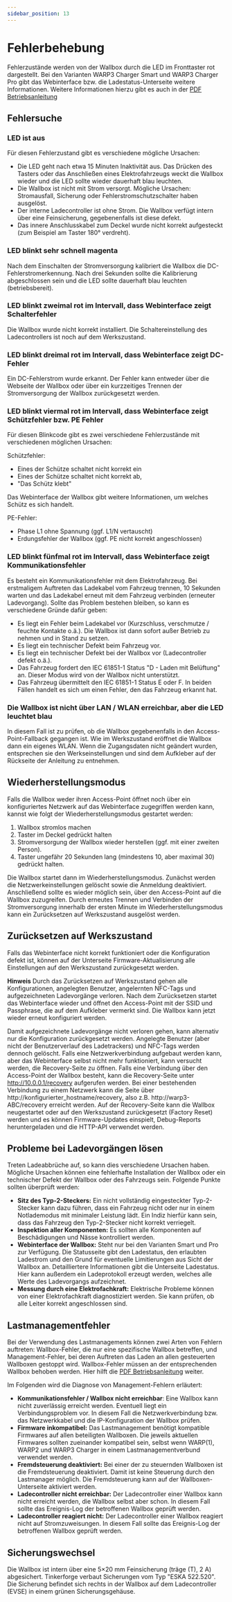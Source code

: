 ```yaml
---
sidebar_position: 13
---
```


# Fehlerbehebung

Fehlerzustände werden von der Wallbox durch die LED im Fronttaster rot dargestellt. Bei den Varianten WARP3 Charger Smart und WARP3 Charger Pro gibt das Webinterface bzw. die Ladestatus-Unterseite weitere Informationen.
Weitere Informationen hierzu gibt es auch in der [PDF Betriebsanleitung](https://www.warp-charger.com/downloads/)

## Fehlersuche

### LED ist aus

Für diesen Fehlerzustand gibt es verschiedene mögliche Ursachen:

 * Die LED geht nach etwa 15 Minuten Inaktivität aus. Das Drücken des Tasters oder das Anschließen eines Elektrofahrzeugs weckt die Wallbox wieder und die LED sollte wieder dauerhaft blau leuchten.
 * Die Wallbox ist nicht mit Strom versorgt. Mögliche Ursachen: Stromausfall, Sicherung oder Fehlerstromschutzschalter haben ausgelöst.
 * Der interne Ladecontroller ist ohne Strom. Die Wallbox verfügt intern über eine Feinsicherung, gegebenenfalls ist diese defekt.
 * Das innere Anschlusskabel zum Deckel wurde nicht korrekt aufgesteckt (zum Beispiel am Taster 180° verdreht).

### LED blinkt sehr schnell magenta

Nach dem Einschalten der Stromversorgung kalibriert die Wallbox die DC-Fehlerstromerkennung. Nach drei Sekunden sollte die Kalibrierung abgeschlossen sein und die LED sollte dauerhaft blau leuchten (betriebsbereit).

### LED blinkt zweimal rot im Intervall, dass Webinterface zeigt Schalterfehler

Die Wallbox wurde nicht korrekt installiert. Die Schaltereinstellung des Ladecontrollers ist noch auf dem Werkszustand.

### LED blinkt dreimal rot im Intervall, dass Webinterface zeigt DC-Fehler

Ein DC-Fehlerstrom wurde erkannt. Der Fehler kann entweder über die Webseite der Wallbox oder über ein kurzzeitiges Trennen der Stromversorgung der Wallbox zurückgesetzt werden.

### LED blinkt viermal rot im Intervall, dass Webinterface zeigt Schützfehler bzw. PE Fehler

Für diesen Blinkcode gibt es zwei verschiedene Fehlerzustände mit verschiedenen möglichen Ursachen:

Schützfehler:

 * Eines der Schütze schaltet nicht korrekt ein
 * Eines der Schütze schaltet nicht korrekt ab,
 * "Das Schütz klebt"

Das Webinterface der Wallbox gibt weitere Informationen, um welches Schütz es sich handelt.

PE-Fehler:

 * Phase L1 ohne Spannung (ggf. L1/N vertauscht)
 * Erdungsfehler der Wallbox (ggf. PE nicht korrekt angeschlossen)

### LED blinkt fünfmal rot im Intervall, dass Webinterface zeigt Kommunikationsfehler

Es besteht ein Kommunikationsfehler mit dem Elektrofahrzeug. Bei erstmaligem Auftreten das Ladekabel vom Fahrzeug trennen, 10 Sekunden warten und das Ladekabel erneut mit dem Fahrzeug verbinden (erneuter Ladevorgang).
Sollte das Problem bestehen bleiben, so kann es verschiedene Gründe dafür geben:

 * Es liegt ein Fehler beim Ladekabel vor (Kurzschluss, verschmutze / feuchte Kontakte o.ä.). Die Wallbox ist dann sofort außer Betrieb zu nehmen und in Stand zu setzen.
 * Es liegt ein technischer Defekt beim Fahrzeug vor.
 * Es liegt ein technischer Defekt bei der Wallbox vor (Ladecontroller defekt o.ä.).
 * Das Fahrzeug fordert den IEC 61851-1 Status "D - Laden mit Belüftung" an. Dieser Modus wird von der Wallbox nicht unterstützt.
 * Das Fahrzeug übermittelt den IEC 61851-1 Status E oder F. In beiden Fällen handelt es sich um einen Fehler, den das Fahrzeug erkannt hat.

### Die Wallbox ist nicht über LAN / WLAN erreichbar, aber die LED leuchtet blau

In diesem Fall ist zu prüfen, ob die Wallbox gegebenenfalls in den Access-Point-Fallback gegangen ist. Wie im Werkszustand eröffnet die Wallbox dann ein eigenes WLAN.
Wenn die Zugangsdaten nicht geändert wurden, entsprechen sie den Werkseinstellungen und sind dem Aufkleber auf der Rückseite der Anleitung zu entnehmen.

## Wiederherstellungsmodus

Falls die Wallbox weder ihren Access-Point öffnet noch über ein konfiguriertes Netzwerk auf das Webinterface zugegriffen werden kann, kannst wie folgt der Wiederherstellungsmodus gestartet werden:

 1. Wallbox stromlos machen
 2. Taster im Deckel gedrückt halten
 3. Stromversorgung der Wallbox wieder herstellen (ggf. mit einer zweiten Person).
 4. Taster ungefähr 20 Sekunden lang (mindestens 10, aber maximal 30) gedrückt halten.

Die Wallbox startet dann im Wiederherstellungsmodus. Zunächst werden die Netzwerkeinstellungen gelöscht sowie die Anmeldung deaktiviert. Anschließend sollte es wieder möglich sein, über den Access-Point auf die Wallbox zuzugreifen.
Durch erneutes Trennen und Verbinden der Stromversorgung innerhalb der ersten Minute im Wiederherstellungsmodus kann ein Zurücksetzen auf Werkszustand ausgelöst werden.

## Zurücksetzen auf Werkszustand

Falls das Webinterface nicht korrekt funktioniert oder die Konfiguration defekt ist, können auf der Unterseite Firmware-Aktualisierung alle Einstellungen auf den Werkszustand zurückgesetzt werden.

**Hinweis** Durch das Zurücksetzen auf Werkszustand gehen alle Konfigurationen, angelegten Benutzer, angelernten NFC-Tags und aufgezeichneten Ladevorgänge verloren.
Nach dem Zurücksetzen startet das Webinterface wieder und öffnet den Access-Point mit der SSID und Passphrase, die auf dem Aufkleber vermerkt sind. Die Wallbox kann jetzt wieder erneut konfiguriert werden.

Damit aufgezeichnete Ladevorgänge nicht verloren gehen, kann alternativ nur die Konfiguration zurückgesetzt werden. Angelegte Benutzer (aber nicht der Benutzerverlauf des Ladetrackers) und NFC-Tags werden dennoch gelöscht.
Falls eine Netzwerkverbindung aufgebaut werden kann, aber das Webinterface selbst nicht mehr funktioniert, kann versucht werden, die Recovery-Seite zu öffnen. Falls eine Verbindung über den Access-Point der Wallbox besteht, kann die Recovery-Seite unter
http://10.0.0.1/recovery aufgerufen werden. Bei einer bestehenden Verbindung zu einem Netzwerk kann die Seite über http://konfigurierter_hostname/recovery, also z.B. http://warp3-ABC/recovery erreicht werden. Auf der Recovery-Seite kann die Wallbox
neugestartet oder auf den Werkszustand zurückgesetzt (Factory Reset) werden und es können Firmware-Updates einspielt, Debug-Reports heruntergeladen und die HTTP-API verwendet werden.

## Probleme bei Ladevorgängen lösen

Treten Ladeabbrüche auf, so kann dies verschiedene Ursachen haben. Mögliche Ursachen können eine fehlerhafte Installation der Wallbox oder ein technischer Defekt der Wallbox oder des Fahrzeugs sein. Folgende Punkte sollten überprüft werden:

 * **Sitz des Typ-2-Steckers:** Ein nicht vollständig eingesteckter Typ-2-Stecker kann dazu führen, dass ein Fahrzeug nicht oder nur in einem Notlademodus mit minimaler Leistung lädt. Ein Indiz hierfür kann sein, dass das Fahrzeug den Typ-2-Stecker nicht korrekt verriegelt.
 * **Inspektion aller Komponenten:** Es sollten alle Komponenten auf Beschädigungen und Nässe kontrolliert werden.
 * **Webinterface der Wallbox:** Steht nur bei den Varianten Smart und Pro zur Verfügung. Die Statusseite gibt den Ladestatus, den erlaubten Ladestrom und den Grund für eventuelle Limitierungen aus Sicht der Wallbox an. Detailliertere Informationen gibt die Unterseite Ladestatus. Hier kann außerdem ein Ladeprotokoll erzeugt werden,
welches alle Werte des Ladevorgangs aufzeichnet.
 * **Messung durch eine Elektrofachkraft:** Elektrische Probleme können von einer Elektrofachkraft diagnostiziert werden. Sie kann prüfen, ob alle Leiter korrekt angeschlossen sind.

## Lastmanagementfehler

Bei der Verwendung des Lastmanagements können zwei Arten von Fehlern auftreten: Wallbox-Fehler, die nur eine spezifische Wallbox betreffen, und Management-Fehler, bei deren Auftreten das Laden an allen gesteuerten Wallboxen gestoppt wird.
Wallbox-Fehler müssen an der entsprechenden Wallbox behoben werden. Hier hilft die [PDF Betriebsanleitung](https://www.warp-charger.com/downloads/) weiter.

Im Folgenden wird die Diagnose von Management-Fehlern erläutert:

 * **Kommunikationsfehler / Wallbox nicht erreichbar**: Eine Wallbox kann nicht zuverlässig erreicht werden. Eventuell liegt ein Verbindungsproblem vor. In diesem Fall die Netzwerkverbindung bzw. das Netzwerkkabel und die IP-Konfiguration der Wallbox prüfen.
 * **Firmware inkompatibel:** Das Lastmanagement benötigt kompatible Firmwares auf allen beteiligten Wallboxen. Die jeweils aktuellen Firmwares sollten zueinander kompatibel sein, selbst wenn WARP(1), WARP2 und WARP3 Charger in einem Lastmanagementverbund verwendet werden.
 * **Fremdsteuerung deaktiviert:** Bei einer der zu steuernden Wallboxen ist die Fremdsteuerung deaktiviert. Damit ist keine Steuerung durch den Lastmanager möglich. Die Fremdsteuerung kann auf der Wallboxen-Unterseite aktiviert werden.
 * **Ladecontroller nicht erreichbar:** Der Ladecontroller einer Wallbox kann nicht erreicht werden, die Wallbox selbst aber schon. In diesem Fall sollte das Ereignis-Log der betroffenen Wallbox geprüft werden.
 * **Ladecontroller reagiert nicht:** Der Ladecontroller einer Wallbox reagiert nicht auf Stromzuweisungen. In diesem Fall sollte das Ereignis-Log der betroffenen Wallbox geprüft werden.

## Sicherungswechsel

Die Wallbox ist intern über eine 5×20 mm Feinsicherung (träge (T), 2 A) abgesichert. Tinkerforge verbaut Sicherungen vom Typ "ESKA 522.520". Die Sicherung befindet sich rechts in der Wallbox auf dem Ladecontroller (EVSE) in einem grünen Sicherungsgehäuse.
